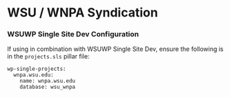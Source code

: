 # WSU / WNPA Syndication

### WSUWP Single Site Dev Configuration

If using in combination with WSUWP Single Site Dev, ensure the following is in the `projects.sls` pillar file:

```
wp-single-projects:
  wnpa.wsu.edu:
    name: wnpa.wsu.edu
    database: wsu_wnpa
```
